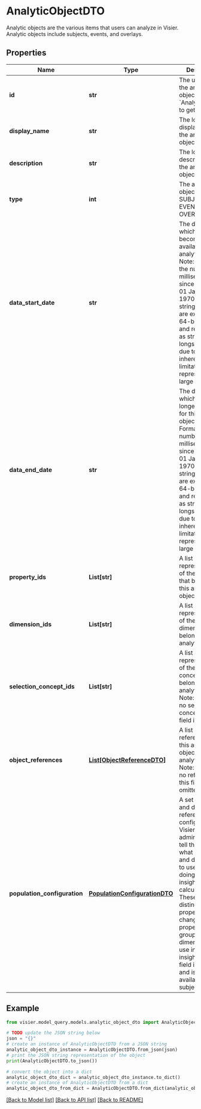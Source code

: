 # AnalyticObjectDTO

Analytic objects are the various items that users can analyze in Visier. Analytic objects include subjects, events, and overlays.

## Properties

Name | Type | Description | Notes
------------ | ------------- | ------------- | -------------
**id** | **str** | The unique ID of the analytic object.  Note: See &#x60;AnalyticObjects&#x60; to get the ID. | [optional] 
**display_name** | **str** | The localized display name of the analytic object. | [optional] 
**description** | **str** | The localized description of the analytic object. | [optional] 
**type** | **int** | The analytic object type: SUBJECT, EVENT, or OVERLAY. | [optional] 
**data_start_date** | **str** | The date from which data becomes available for this analytic object.  Note: Format is the number of milliseconds since midnight 01 January, 1970 UTC as a string.  Epochs are expressed as 64-bit integers and represented as stringified longs in JSON due to JSON&#39;s inherent  limitation in representing large numbers. | [optional] 
**data_end_date** | **str** | The date from which data is no longer available for this analytic object.  Note: Format is the number of milliseconds since midnight 01 January, 1970 UTC as a string.  Epochs are expressed as 64-bit integers and represented as stringified longs in JSON due to JSON&#39;s inherent  limitation in representing large numbers. | [optional] 
**property_ids** | **List[str]** | A list of strings representing IDs of the properties that belong to this analytic object. | [optional] 
**dimension_ids** | **List[str]** | A list of strings representing IDs of the dimensions that belong to this analytic object. | [optional] 
**selection_concept_ids** | **List[str]** | A list of strings representing IDs of the selection concepts that belong to this analytic object.  Note: If there are no selection concepts, this field is omitted. | [optional] 
**object_references** | [**List[ObjectReferenceDTO]**](ObjectReferenceDTO.md) | A list of references from this analytic object to other analytic objects.  Note: If there are no references, this field is omitted. | [optional] 
**population_configuration** | [**PopulationConfigurationDTO**](PopulationConfigurationDTO.md) | A set of property and dimension references configured by Visier or an administrator to tell the platform what  properties and dimensions to use when doing population insight calculations. These are the distinguishing  properties, change history properties, and grouping dimensions to use in AI insights. This field is optional and  is only available for subjects. | [optional] 

## Example

```python
from visier.model_query.models.analytic_object_dto import AnalyticObjectDTO

# TODO update the JSON string below
json = "{}"
# create an instance of AnalyticObjectDTO from a JSON string
analytic_object_dto_instance = AnalyticObjectDTO.from_json(json)
# print the JSON string representation of the object
print(AnalyticObjectDTO.to_json())

# convert the object into a dict
analytic_object_dto_dict = analytic_object_dto_instance.to_dict()
# create an instance of AnalyticObjectDTO from a dict
analytic_object_dto_from_dict = AnalyticObjectDTO.from_dict(analytic_object_dto_dict)
```
[[Back to Model list]](../README.md#documentation-for-models) [[Back to API list]](../README.md#documentation-for-api-endpoints) [[Back to README]](../README.md)


